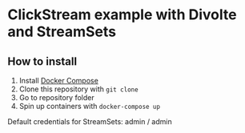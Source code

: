 # ClickStream example with Divolte and StreamSets

## How to install

1. Install [Docker Compose](https://docs.docker.com/compose/install/)
2. Clone this repository with `git clone`
3. Go to repository folder
4. Spin up containers with `docker-compose up`

Default credentials for StreamSets: admin / admin

